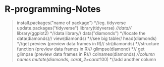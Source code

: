 # R-programming-Notes

>install.packages("name of package") *//eg. tidyverse
> update.packages("tidyverse")
> library(tidyverse) *//data//*
> library(ggplot2) *//data library//
> data("diamonds") *//locate the data(diamonds)//
> view(diamonds) *//see big table//
> head(diamonds) *//get preview (preview data frames in R)//
> str(diamonds) *//structure function (preview data frames in R)//
> glimpse(diamond) *// get glimpse (preview data frames in R)//
> colnames(diamonds) *//column names
>mutate(diamonds, carat_2=carat*100) *//add another column
